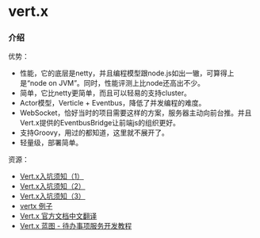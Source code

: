 # vert.x

### 介绍

优势：

* 性能，它的底层是netty，并且编程模型跟node.js如出一辙，可算得上是“node on JVM”。同时，性能评测上比node还高出不少。
* 简单，它比netty更简单，而且可以轻易的支持cluster。
* Actor模型，Verticle + Eventbus，降低了并发编程的难度。
* WebSocket，恰好当时的项目需要这样的方案，服务器主动向前台推。并且Vert.x提供的EventbusBridge让前端js的组织更好。
* 支持Groovy，用过的都知道，这里就不展开了。
* 轻量级，部署简单。

资源：

* [Vert.x入坑须知（1）](https://segmentfault.com/a/1190000008441871)
* [Vert.x入坑须知（2）](https://segmentfault.com/a/1190000009642881)
* [Vert.x入坑须知（3）](https://segmentfault.com/a/1190000012359667)
* [vertx 例子](https://github.com/vert-x3/vertx-examples)
* [Vert.x 官方文档中文翻译](https://vertxchina.github.io/vertx-translation-chinese/)
* [Vert.x 蓝图 - 待办事项服务开发教程](http://www.sczyh30.com/vertx-blueprint-todo-backend/cn/)


